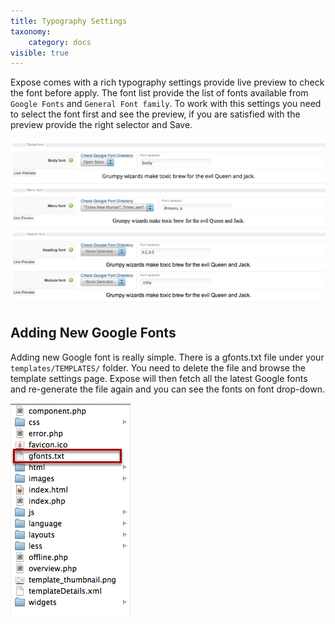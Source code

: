```yaml
---
title: Typography Settings
taxonomy:
    category: docs
visible: true
---
```


Expose comes with a rich typography settings provide live preview to check the font before apply. The font list provide the list of fonts available from ```Google Fonts``` and ```General Font family```. To work with this settings you need to select the font first and see the preview, if you are satisfied with the preview provide the right selector and Save.

![typo-settings](typo-settings.png)

## Adding New Google Fonts
Adding new Google font is really simple. There is a gfonts.txt file under your ```templates/TEMPLATES/``` folder. You need to delete the file and browse the template settings page. Expose will then fetch all the latest Google fonts and re-generate the file again and you can see the fonts on font drop-down.

![Adding New Google Fonts](gfonts-txt.png)